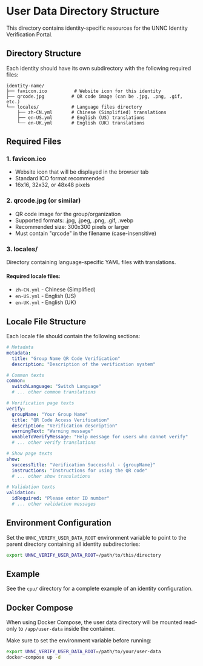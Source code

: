 # User Data Directory Structure

This directory contains identity-specific resources for the UNNC Identity Verification Portal.

## Directory Structure

Each identity should have its own subdirectory with the following required files:

```
identity-name/
├── favicon.ico          # Website icon for this identity
├── qrcode.jpg          # QR code image (can be .jpg, .png, .gif, etc.)
└── locales/            # Language files directory
    ├── zh-CN.yml       # Chinese (Simplified) translations
    ├── en-US.yml       # English (US) translations
    └── en-UK.yml       # English (UK) translations
```

## Required Files

### 1. favicon.ico

- Website icon that will be displayed in the browser tab
- Standard ICO format recommended
- 16x16, 32x32, or 48x48 pixels

### 2. qrcode.jpg (or similar)

- QR code image for the group/organization
- Supported formats: .jpg, .jpeg, .png, .gif, .webp
- Recommended size: 300x300 pixels or larger
- Must contain "qrcode" in the filename (case-insensitive)

### 3. locales/

Directory containing language-specific YAML files with translations.

#### Required locale files:

- `zh-CN.yml` - Chinese (Simplified)
- `en-US.yml` - English (US)
- `en-UK.yml` - English (UK)

## Locale File Structure

Each locale file should contain the following sections:

```yaml
# Metadata
metadata:
  title: "Group Name QR Code Verification"
  description: "Description of the verification system"

# Common texts
common:
  switchLanguage: "Switch Language"
  # ... other common translations

# Verification page texts
verify:
  groupName: "Your Group Name"
  title: "QR Code Access Verification"
  description: "Verification description"
  warningText: "Warning message"
  unableToVerifyMessage: "Help message for users who cannot verify"
  # ... other verify translations

# Show page texts
show:
  successTitle: "Verification Successful - {groupName}"
  instructions: "Instructions for using the QR code"
  # ... other show translations

# Validation texts
validation:
  idRequired: "Please enter ID number"
  # ... other validation messages
```

## Environment Configuration

Set the `UNNC_VERIFY_USER_DATA_ROOT` environment variable to point to the parent directory containing all identity subdirectories:

```bash
export UNNC_VERIFY_USER_DATA_ROOT=/path/to/this/directory
```

## Example

See the `cpu/` directory for a complete example of an identity configuration.

## Docker Compose

When using Docker Compose, the user data directory will be mounted read-only to `/app/user-data` inside the container.

Make sure to set the environment variable before running:

```bash
export UNNC_VERIFY_USER_DATA_ROOT=/path/to/your/user-data
docker-compose up -d
```
